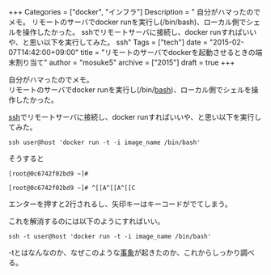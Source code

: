 +++
Categories = ["docker", "インフラ"]
Description = " 自分がハマったのでメモ。 リモートのサーバでdocker runを実行し(/bin/bash)、ローカル側でシェルを操作したかった。  sshでリモートサーバに接続し、docker runすればいいや、と思い以下を実行してみた。  ssh"
Tags = ["tech"]
date = "2015-02-07T14:42:00+09:00"
title = "リモートのサーバでdockerを起動させるときの端末割り当て"
author = "mosuke5"
archive = ["2015"]
draft = true
+++

<body>
<p>自分がハマったのでメモ。<br>
リモートのサーバでdocker runを実行し(/bin/<a class="keyword" href="http://d.hatena.ne.jp/keyword/bash">bash</a>)、ローカル側でシェルを操作したかった。</p>

<p><a class="keyword" href="http://d.hatena.ne.jp/keyword/ssh">ssh</a>でリモートサーバに接続し、docker runすればいいや、と思い以下を実行してみた。</p>

```text
ssh user@host 'docker run -t -i image_name /bin/bash' 
```


<p>そうすると</p>

```text
[root@0c6742f02bd9 ~]#

[root@0c6742f02bd9 ~]# ^[[A^[[A^[[C 
```


<p>エンターを押すと2行されるし、矢印キーはキーコードがでてしまう。</p>

<p>これを解消するのには以下のようにすればいい。</p>

```text
ssh -t user@host 'docker run -t -i image_name /bin/bash' 
```


<p>-tとはなんなのか、なぜこのような<a class="keyword" href="http://d.hatena.ne.jp/keyword/%BB%F6%BE%DD">事象</a>が起きたのか、これからしっかり調べる。</p>
</body>

